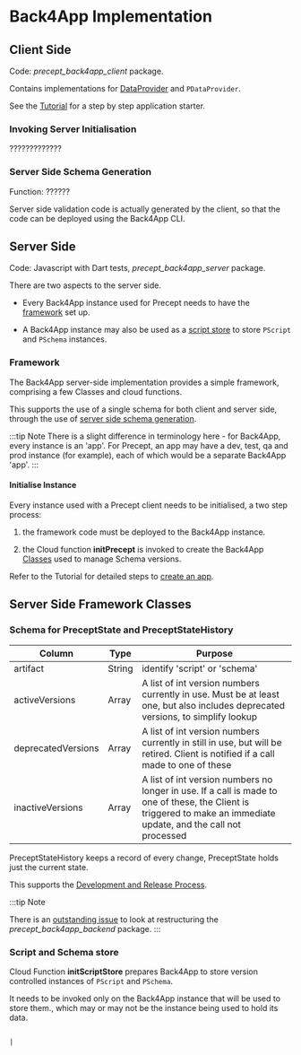 # Back4App Implementation

## Client Side

Code: *precept_back4app_client* package.

Contains implementations for [DataProvider](data-providers.md) and `PDataProvider`.

See the [Tutorial](../tutorial-guide/tutorial.md) for a step by step application starter.

### Invoking Server Initialisation

?????????????

### Server Side Schema Generation

Function: ??????

Server side validation code is actually generated by the client, so that the code can be deployed using the Back4App CLI.


## Server Side

Code: Javascript with Dart tests, *precept_back4app_server* package.

There are two aspects to the server side.

- Every Back4App instance used for Precept needs to have the [framework](#framework) set up.

- A Back4App instance may also be used as a [script store](#script-and-schema-store) to store `PScript` and `PSchema` instances. 

### Framework

The Back4App server-side implementation provides a simple framework, comprising a few Classes and cloud functions.

This supports the use of a single schema for both client and server side, through the use of [server side schema generation](#server-side-schema-generation).

:::tip Note
There is a slight difference in terminology here - for Back4App, every instance is an 'app'.  For Precept, an app may have a dev, test, qa and prod instance (for example),
each of which would be a separate Back4App 'app'.
:::

#### Initialise Instance

Every instance used with a Precept client needs to be initialised, a two step process:

1. the framework code must be deployed to the Back4App instance.  

1. the Cloud function **initPrecept** is invoked to create the Back4App [Classes](#classes) used to manage Schema versions.

Refer to the Tutorial for detailed steps to [create an app](../tutorial-guide/tutorial.md).

## Server Side Framework Classes

### Schema for PreceptState and PreceptStateHistory

| Column             | Type   | Purpose                                                                                                                                                                    |
|--------------------|--------|----------------------------------------------------------------------------------------------------------------------------------------------------------------------------|
| artifact           | String | identify 'script' or 'schema'                                                                                                                                              |
| activeVersions     | Array  | A list of int version numbers currently in use.  Must be at least one, but also includes deprecated versions, to simplify lookup                                                                                                     |
| deprecatedVersions | Array  | A list of int version numbers currently in still in use, but will be retired.  Client is notified if a call made to one of these                                    |
| inactiveVersions   | Array  | A list of int version numbers no longer in use.  If a call is made to one of these, the Client is triggered to make an immediate update, and the call not processed |


PreceptStateHistory keeps a record of every change, PreceptState holds just the current state.

This supports the [Development and Release Process](schemas.md#development-and-release-process).

:::tip Note

There is an [outstanding issue](https://gitlab.com/precept1/precept_back4app_client/-/issues/7) to look at restructuring the *precept_back4app_backend* package.
:::


### Script and Schema store

Cloud Function **initScriptStore** prepares Back4App to store version controlled instances of `PScript` and `PSchema`.
 
It needs to be invoked only on the Back4App instance that will be used to store them., which may or may not be the instance being used to hold its data.


                                                                                  |









